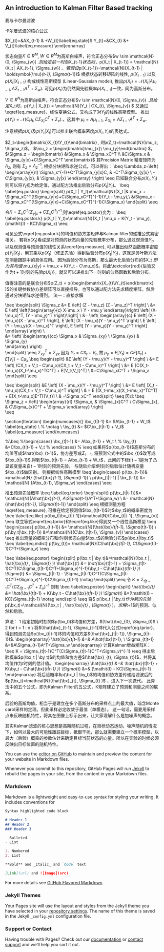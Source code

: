 ## An introduction to Kalman Filter Based tracking
我与卡尔曼滤波

卡尔曼滤波的核心公式

$X_{t}=&AX_{t-1} & +W_{t}\label{eq.state}$
Y_{t}=&CX_{t} &+ V_{t}\label{eq.measure}
\end{eqnarray}

状态向量$X \in R^{M}$, $W \in R^{M}$为高斯白噪声，符合正态分布$w \sim \mathcal{N}(0, \Sigma_{w}) $.
则给定前一时刻$X_{t-1}$状态时，$p(X_t | X_{t-1}) = \mathcal{N}(X_t | AX_{t-1}, \Sigma_{w}) $。
若假设$p(X_{t-1})=\mathcal{N}(X_{t-1} | \boldsymbol{\mu}_{t-1}, \Sigma_{t-1})$
根据状态转移矩阵的线性, $p(X_{t-1})$ 以及 $p(X_t | X_{t-1})$ 构成线性高斯模型 (Linear-Gaussian model),
推出$p(X_t)=\mathcal{N}(X_t | A\mu_{t-1}, A\Sigma_{t-1}A^T+\Sigma_w).$
可见$p(X_t)$为仍然同先验概率$p(X_{t-1})$一致，同为高斯分布。

$V \in R^{N}$为高斯白噪声，符合正态分布$v \sim \mathcal{N}(0, \Sigma_{v}) $.
且给定$X_t$时，$p(Y_t | X_{t}) = \mathcal{N}(Y_t | CX_{t}, \Sigma_{v}) $
又通过\eqref{eq_measure}，线性变换公式，又构成了对$Y_t$的线性高斯模型。
推出$p(Y_t)=\mathcal{N}(C\mu_{t}, C\Sigma_{X_t}C^T+\Sigma_v).$，这其中 $\mu_{t}=A\mu_{t-1}$, $\Sigma_{X_t}=A\Sigma_{t-1}A^T+\Sigma_w.$

注意根据$p(X_t)$及$p(Y_t | X_t)$可以推出联合概率密度$p(X_t, Y_t)$的表达式。

 $Z_t=\begin{bmatrix}X_{t}\\Y_{t}\end{bmatrix} $, 则$p(Z_t)=\mathcal{N}(\mu_z, \Sigma_z)$。
 $\mu_z = \begin{bmatrix}\mu_{x}\\ \mu_{y}\end{bmatrix} $，
 $\Sigma_z = \begin{bmatrix} &\Sigma_x & \Sigma_xC^T \\  &C\Sigma_x & \Sigma_{y|x}+C\Sigma_xC^T \end{bmatrix}$
 其Precision Matrix 精度矩阵为$\Lambda_z$, 则有 $\Sigma_z ={ \Lambda_z}^{-1}$, 根据分块矩阵求逆公式，可以得出：
 \beq
 \Lambda_z=\left( \begin{array}{rl} \Sigma_x^{-1}+C^T\Sigma_{y|x}C, & -C^T\Sigma_{y|x}  \\
                                               -C\Sigma_{y|x},                              & \Sigma_{y|x} \end{array} \right)
 \eeq
 已知联合分布$p(X_t, Y_t)$则可以将$Y_t$视为给定值，通过配方法推出后验分布$p(X_t | Y_t)$。
 \beq
 \label{eq.postor}
 \begin{split}
 p(X_t | Y_t)=\mathcal{N}(X_t |& \mu_x + \Sigma_xC^T(\Sigma_{y|x}+C\Sigma_xC^T)^{-1}(Y_t - \mu_y),\\
                                                 &\Sigma_x - \Sigma_xC^T(\Sigma_{y|x}+C\Sigma_xC^T)^{-1}C\Sigma_x)
 \end{split}
 \eeq
 
 令$K=\Sigma_xC^T(\Sigma_{y|x}+C\Sigma_xC^T)^{-1}$,则\eqref{eq.postor}变为：
 \beq
 \label{eq.postor.k}
 p(X_t | Y_t)=\mathcal{N}(X_t | \mu_x + K(Y_t - \mu_y),  (\mathit{I} - KC)\Sigma_x)
 \eeq
 
 可见公式\eqref{eq.postor.k}的均值和协方差矩阵与Kalman filter的递推公式紧密相关。
 若将$p(X_t)$看成是对预测的状态向量的先验概率分布，那么通过观测值$Y_t$，以及观测值与预测值的线性关系\eqref{eq.measure},
 可以推出似然函数概率密度$p(Y_t | X_t)$，用其乘以$p(X_t)$（修正先验）得到后验分布$p(X_t | Y_t)$，这就是贝叶斯方法在测量跟踪中的具体应用。
因为后验分布为高斯，那么最大化后验分布的$X_t $即为其均值$\mu_{x|y} =  \mu_x + K(Y_t - C\mu_x)$。将此\textcolor{red}{后验又作为$t+1$时刻的先验$p(X_{t})$}，就又可以递推出下一时刻的似然函数和后验分布。


值得注意的是联合分布$p(Z_t) = p(\begin{bmatrix}X_{t}\\Y_{t}\end{bmatrix} )$的关键参数协方差矩阵可以直接推导，也可以通过配方法先求精度矩阵，然后通过分块矩阵求逆得到。
法一：直接求解

\beq
\begin{split}
\Sigma_z &= E \left[ (Z - \mu_z) (Z - \mu_z)^T \right] \\
                &= E \left[ \left(\begin{array}{c} X-\mu_x \\ Y - \mu_y \end{array}\right)    \left( (X-\mu_x)^T, (Y - \mu_y)^T \right)\right] \\
                &= \left( \begin{array}{c} 
                             E \left[  (X - \mu_x)(X - \mu_x)^T \right],       E \left[  (X - \mu_x)(Y - \mu_y)^T \right] \\
                             E \left[  (Y - \mu_y)(X - \mu_x)^T \right],       E \left[  (Y - \mu_y)(Y - \mu_y)^T \right]
                             \end{array}
                             \right)      \\   
                &= \left( \begin{array}{cc} 
                             \Sigma_x     &  \Sigma_{xy} \\
                             \Sigma_{yx}  & \Sigma_{y}     
                             \end{array}
                             \right)     
\end{split}
\eeq
$\Sigma^T_{xy} = \Sigma_{yx}$
因为 $Y_t = CX_t + V_t$, 故 $\mu_y = E[Y_t] = CE[X_t] + E[V_t] = C\mu_x$
\beq
\begin{split}
&E \left[  (Y - \mu_y)(Y - \mu_y)^T \right] \\
&= E  \left[  (CX_t + V_t - C\mu_x)(CX_t + V_t - C\mu_x)^T \right] \\
&= E [C(X_t-\mu_x)(X_t-\mu_x)^TC^T] + E[V_t{V_t}^T] \\
&=C\Sigma_xC^T + \Sigma_v
\end{split}
\eeq

\beq
\begin{split}
&E \left[  (X - \mu_x)(Y - \mu_y)^T \right] \\
&= E  \left[  (X_t - \mu_x)(CX_t + V_t - C\mu_x)^T \right] \\
& = E [(X_t-\mu_x)(X_t-\mu_x)^TC^T] + E[X_t-\mu_x]E^T[{V_t}] \\
& =\Sigma_xC^T 
\end{split}
\eeq
因此
\beq
\Sigma_z = \left( \begin{array}{rl} 
                             \Sigma_x,   &   \Sigma_{x}C^T  \\
                            C\Sigma_{x}, &  C\Sigma_{x}C^T + \Sigma_v
                             \end{array}
                             \right)   
\eeq


\section{Iteration}
\begin{numcases}{}
  \bx_{t|t-1} &= $A\bx_{t-1} + W_t$ \label{eq_state} \\
% \notag  \\
 \by_{t}      &= $C\bx_{t|t-1} +  V_t$ \label{eq_measure}
\end{numcases} 

%\beq
%\begin{cases} \bx_{t|t-1} &= A\bx_{t-1} + W_t \\ 
%                       \by_{t}      &=C\bx_{t|t-1} +  V_t
% \end{cases}
% \eeq
如果将$p(\bx_{t-1})$高斯分布的均值写成$\hat{\bx}_{t-1}$，协方差写成$\Sigma_{t-1}$, 
将预测公式中的$\bx_{t}$改写成$\bx_{t|t-1}$,得到$\bx_{t|t-1} = A\bx_{t-1} + W_t$，此间的下标$t|t-1$是为了凸显该变量来自$t-1$时刻的预测先验，
与随后介绍$t$时刻的后验估计随机变量$\bx_{t}$做区别。
则根据线性高斯模型
\beq
\begin{cases} p(\bx_{t-1})& =\mathcal{N} (\hat{\bx}_{t-1}, \Sigma_{t-1}) \\ 
                       p(\bx_{t|t-1} | \bx_{t-1}) &= \mathcal{N} (A\bx_{t-1}, \Sigma_w)
 \end{cases}
 \eeq

推出预测先验概率
\beq
\label{eq.tprior}
\begin{split}
p(\bx_{t|t-1})&= \mathcal{N}(A\hat{\bx}_{t-1}, A\Sigma_{t-1}A^T+\Sigma_w) \\
                   &= \mathcal{N}(\hat{\bx}_{t|t-1}, \Sigma_{t|t-1})
\end{split}
\eeq
根据测量方程\eqref{eq_measure}, 可推在给定预测值$\bx_{t|t-1}$时$\by_t$的概率密度为
\beq
\label{eq.like}
p(\by_t|\bx_{t|t-1})=\mathcal{N}(C\bx_{t|t-1}, \Sigma_{v})
\eeq
联立等式\eqref{eq.tprior}和\eqref{eq.like}得到又一个线性高斯模型
\beq
\begin{cases} p(\bx_{t|t-1})          &= \mathcal{N}(\hat{\bx}_{t|t-1}, \Sigma_{t|t-1}) \\
                       p(\by_t|\bx_{t|t-1}) &=\mathcal{N}(C\bx_{t|t-1}, \Sigma_{v})
 \end{cases}
 \eeq
推出测量的概率分布和$t$时刻状态向量$\bx_t$的后验分布$p(\bx_t|\by_t)$
\beq
\label{eq.mdist}
p(\by_{t})= \mathcal{N}(C\hat{\bx}_{t|t-1}, C\Sigma_{t|t-1}C^T+\Sigma_v) 
\eeq

 \beq
 \label{eq.postor}
 \begin{split}
 p(\bx_t | \by_t)&=\mathcal{N}(\bx_t | ,  \hat{\bx}_{t} ,  \Sigma_{t} )\\
 \hat{\bx}_{t} &= \hat{\bx}_{t|t-1} + \Sigma_{t|t-1}C^T(C\Sigma_{t|t-1}C^T+\Sigma_v)^{-1}(\by_t - C\hat{\bx}_{t|t-1} )\\
 \Sigma_{t}     &= \Sigma_{t|t-1} - \Sigma_{t|t-1}C^T(C\Sigma_{t|t-1}C^T+\Sigma_v)^{-1}C\Sigma_{t|t-1}
 \notag
 \end{split}
 \eeq
 令 $K = \Sigma_{t|t-1}C^T(C\Sigma_{t|t-1}C^T+\Sigma_v)^{-1}$
则有
 \beq
 \label{eq.postor}
 \begin{split}
 \hat{\bx}_{t} &= \hat{\bx}_{t|t-1} + K(\by_t - C\hat{\bx}_{t|t-1} )\\
 \Sigma_{t}   &=(\mathit{I} - KC)\Sigma_{t|t-1}
 \notag
 \end{split}
 \eeq
 将$ p(\bx_t | \by_t)$作为新的先验$p(\bx_t)=\mathcal{N}(\bx_t | ,  \hat{\bx}_{t} ,  \Sigma_{t} )$，求解$t+1$的预测、似然和后验。
 
 算法：
 1 给定初始时刻的$p(\bx_0)$均值和方差，$(\hat{\bx}_{0}, \Sigma_0)$ \\
 2 for t = 1 : n \\
    将$(\hat{\bx}_{t-1}, \Sigma_{t-1})$代入公式\eqref{eq.tprior}，得到预测先验$p(\bx_{t|t-1})$的均值和方差$(\hat{\bx}_{t|t-1}), \Sigma_{t|t-1})$.
\begin{eqnarray}
         \hat{\bx}_{t|t-1} &=& A\hat{\bx}_{t-1}, \\
         \Sigma_{t|t-1}   &=&A\Sigma_{t-1}A^T+\Sigma_w
\end{eqnarray} 
    计算Kalman增益矩阵K：
    \beq
    K = \Sigma_{t|t-1}C^T(C\Sigma_{t|t-1}C^T+\Sigma_v)^{-1}
    \eeq 
    得出后验概率$p(\bx_t | \by_t)$的均值和协方差$(\hat{\bx}_{t}, \Sigma_{t})$，并将其均值作为$t$时刻的估计值。
\begin{eqnarray}
 \hat{\bx}_{t} &=& \hat{\bx}_{t|t-1} + K(\by_t - C\hat{\bx}_{t|t-1} )\\
 \Sigma_{t}   &=& (\mathit{I} - KC)\Sigma_{t|t-1}
\end{eqnarray} 
   将后验概率$p(\bx_t | \by_t)$的均值和协方差传递给滤波后的$p(\bx_t)=\mathcal{N}(\hat{\bx}_{t}, \Sigma_{t} )$ ，进入下一次迭代。
 此算法中的五个公式，即为Kalman Filter的五公式，K矩阵建立了预测和测量之间的联系。
 
 后验的高斯均值，相当于是建立在多个高斯分布的采样点上的最大值，暗含Monte carol采样的定理。但此采样必定收敛于最值（单模态）。
 这一句话，需要用采样点来反映随机特性，将其在图像上标示出来，让大家理解什么是加噪声的概念。
 
 其实Kalman滤波的核心思想是高斯随机过程，在目标动态运动，噪声随机的情况下，如何以最大的可能性跟踪目标，抵御干扰，那么就需要建立一个概率模型，以最大（后验）概率的参数估计来确定目标当前状态的向量。所以在实验的时候必须反映出目标位置的随机特性。
 


You can use the [editor on GitHub](https://github.com/joeyee/joeyee.github.io/edit/master/index.md) to maintain and preview the content for your website in Markdown files.

Whenever you commit to this repository, GitHub Pages will run [Jekyll](https://jekyllrb.com/) to rebuild the pages in your site, from the content in your Markdown files.

### Markdown

Markdown is a lightweight and easy-to-use syntax for styling your writing. It includes conventions for

```markdown
Syntax highlighted code block

# Header 1
## Header 2
### Header 3

- Bulleted
- List

1. Numbered
2. List

**Bold** and _Italic_ and `Code` text

[Link](url) and ![Image](src)
```

For more details see [GitHub Flavored Markdown](https://guides.github.com/features/mastering-markdown/).

### Jekyll Themes

Your Pages site will use the layout and styles from the Jekyll theme you have selected in your [repository settings](https://github.com/joeyee/joeyee.github.io/settings). The name of this theme is saved in the Jekyll `_config.yml` configuration file.

### Support or Contact

Having trouble with Pages? Check out our [documentation](https://help.github.com/categories/github-pages-basics/) or [contact support](https://github.com/contact) and we’ll help you sort it out.

